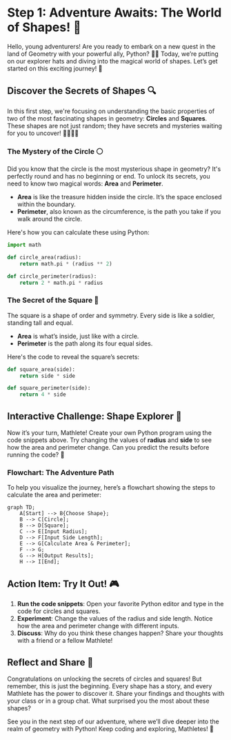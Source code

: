 # Step 1: Adventure Awaits: The World of Shapes! 🌟

Hello, young adventurers! Are you ready to embark on a new quest in the land of Geometry with your powerful ally, Python? 🐍✨ Today, we’re putting on our explorer hats and diving into the magical world of shapes. Let’s get started on this exciting journey! 🚀

## Discover the Secrets of Shapes 🔍
In this first step, we're focusing on understanding the basic properties of two of the most fascinating shapes in geometry: **Circles** and **Squares**. These shapes are not just random; they have secrets and mysteries waiting for you to uncover! 🕵️‍♀️🕵️‍♂️

### The Mystery of the Circle ⚪️
Did you know that the circle is the most mysterious shape in geometry? It's perfectly round and has no beginning or end. To unlock its secrets, you need to know two magical words: **Area** and **Perimeter**. 

- **Area** is like the treasure hidden inside the circle. It’s the space enclosed within the boundary.
- **Perimeter**, also known as the circumference, is the path you take if you walk around the circle.

Here's how you can calculate these using Python:

```python
import math

def circle_area(radius):
    return math.pi * (radius ** 2)

def circle_perimeter(radius):
    return 2 * math.pi * radius
```

### The Secret of the Square 🔲
The square is a shape of order and symmetry. Every side is like a soldier, standing tall and equal.

- **Area** is what’s inside, just like with a circle.
- **Perimeter** is the path along its four equal sides.

Here's the code to reveal the square’s secrets:

```python
def square_area(side):
    return side * side

def square_perimeter(side):
    return 4 * side
```

## Interactive Challenge: Shape Explorer 🧩
Now it’s your turn, Mathlete! Create your own Python program using the code snippets above. Try changing the values of **radius** and **side** to see how the area and perimeter change. Can you predict the results before running the code? 🤔

### Flowchart: The Adventure Path
To help you visualize the journey, here’s a flowchart showing the steps to calculate the area and perimeter:

```mermaid
graph TD;
    A[Start] --> B{Choose Shape};
    B --> C[Circle];
    B --> D[Square];
    C --> E[Input Radius];
    D --> F[Input Side Length];
    E --> G[Calculate Area & Perimeter];
    F --> G;
    G --> H[Output Results];
    H --> I[End];
```

## Action Item: Try It Out! 🎮
1. **Run the code snippets**: Open your favorite Python editor and type in the code for circles and squares.
2. **Experiment**: Change the values of the radius and side length. Notice how the area and perimeter change with different inputs.
3. **Discuss**: Why do you think these changes happen? Share your thoughts with a friend or a fellow Mathlete!

## Reflect and Share 💬
Congratulations on unlocking the secrets of circles and squares! But remember, this is just the beginning. Every shape has a story, and every Mathlete has the power to discover it. Share your findings and thoughts with your class or in a group chat. What surprised you the most about these shapes?

See you in the next step of our adventure, where we’ll dive deeper into the realm of geometry with Python! Keep coding and exploring, Mathletes! 🌟